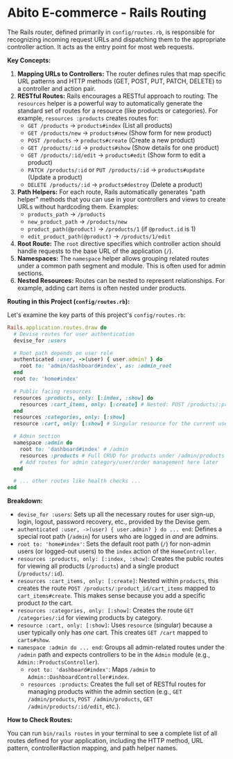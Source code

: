 # Abito E-commerce - Rails Routing

The Rails router, defined primarily in `config/routes.rb`, is responsible for recognizing incoming request URLs and dispatching them to the appropriate controller action. It acts as the entry point for most web requests.

**Key Concepts:**

1.  **Mapping URLs to Controllers:** The router defines rules that map specific URL patterns and HTTP methods (GET, POST, PUT, PATCH, DELETE) to a controller and action pair.
2.  **RESTful Routes:** Rails encourages a RESTful approach to routing. The `resources` helper is a powerful way to automatically generate the standard set of routes for a resource (like products or categories). For example, `resources :products` creates routes for:
    *   `GET /products` -> `products#index` (List all products)
    *   `GET /products/new` -> `products#new` (Show form for new product)
    *   `POST /products` -> `products#create` (Create a new product)
    *   `GET /products/:id` -> `products#show` (Show details for one product)
    *   `GET /products/:id/edit` -> `products#edit` (Show form to edit a product)
    *   `PATCH /products/:id` or `PUT /products/:id` -> `products#update` (Update a product)
    *   `DELETE /products/:id` -> `products#destroy` (Delete a product)
3.  **Path Helpers:** For each route, Rails automatically generates "path helper" methods that you can use in your controllers and views to create URLs without hardcoding them. Examples:
    *   `products_path` -> `/products`
    *   `new_product_path` -> `/products/new`
    *   `product_path(@product)` -> `/products/1` (if `@product.id` is 1)
    *   `edit_product_path(@product)` -> `/products/1/edit`
4.  **Root Route:** The `root` directive specifies which controller action should handle requests to the base URL of the application (`/`).
5.  **Namespaces:** The `namespace` helper allows grouping related routes under a common path segment and module. This is often used for admin sections.
6.  **Nested Resources:** Routes can be nested to represent relationships. For example, adding cart items is often nested under products.

**Routing in this Project (`config/routes.rb`):**

Let's examine the key parts of this project's `config/routes.rb`:

```ruby
Rails.application.routes.draw do
  # Devise routes for user authentication
  devise_for :users

  # Root path depends on user role
  authenticated :user, ->(user) { user.admin? } do
    root to: 'admin/dashboard#index', as: :admin_root
  end
  root to: 'home#index'

  # Public facing resources
  resources :products, only: [:index, :show] do
    resources :cart_items, only: [:create] # Nested: POST /products/:product_id/cart_items
  end
  resources :categories, only: [:show]
  resource :cart, only: [:show] # Singular resource for the current user's cart

  # Admin section
  namespace :admin do
    root to: 'dashboard#index' # /admin
    resources :products # Full CRUD for products under /admin/products
    # Add routes for admin category/user/order management here later
  end

  # ... other routes like health checks ...
end
```

**Breakdown:**

*   `devise_for :users`: Sets up all the necessary routes for user sign-up, login, logout, password recovery, etc., provided by the Devise gem.
*   `authenticated :user, ->(user) { user.admin? } do ... end`: Defines a special root path (`/admin`) for users who are logged in *and* are admins.
*   `root to: 'home#index'`: Sets the default root path (`/`) for non-admin users (or logged-out users) to the `index` action of the `HomeController`.
*   `resources :products, only: [:index, :show]`: Creates the public routes for viewing all products (`/products`) and a single product (`/products/:id`).
*   `resources :cart_items, only: [:create]`: Nested within `products`, this creates the route `POST /products/:product_id/cart_items` mapped to `cart_items#create`. This makes sense because you add a specific product *to* the cart.
*   `resources :categories, only: [:show]`: Creates the route `GET /categories/:id` for viewing products by category.
*   `resource :cart, only: [:show]`: Uses `resource` (singular) because a user typically only has *one* cart. This creates `GET /cart` mapped to `carts#show`.
*   `namespace :admin do ... end`: Groups all admin-related routes under the `/admin` path and expects controllers to be in the `Admin` module (e.g., `Admin::ProductsController`).
    *   `root to: 'dashboard#index'`: Maps `/admin` to `Admin::DashboardController#index`.
    *   `resources :products`: Creates the full set of RESTful routes for managing products within the admin section (e.g., `GET /admin/products`, `POST /admin/products`, `GET /admin/products/:id/edit`, etc.).

**How to Check Routes:**

You can run `bin/rails routes` in your terminal to see a complete list of all routes defined for your application, including the HTTP method, URL pattern, controller#action mapping, and path helper names.
